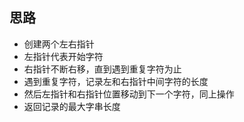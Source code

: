 ## 思路
- 创建两个左右指针
- 左指针代表开始字符
- 右指针不断右移，直到遇到重复字符为止
- 遇到重复字符，记录左和右指针中间字符的长度
- 然后左指针和右指针位置移动到下一个字符，同上操作
- 返回记录的最大字串长度
